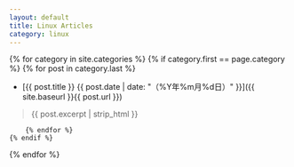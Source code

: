 ```yaml
---
layout: default
title: Linux Articles
category: linux
---
```


{% for category in site.categories %}
    {% if category.first == page.category %}
        {% for post in category.last %}
* [{{ post.title }} {{ post.date | date: "（%Y年%m月%d日）" }}]({{ site.baseurl }}{{ post.url }})

> {{ post.excerpt | strip_html }}
>

        {% endfor %}
    {% endif %}
{% endfor %}
